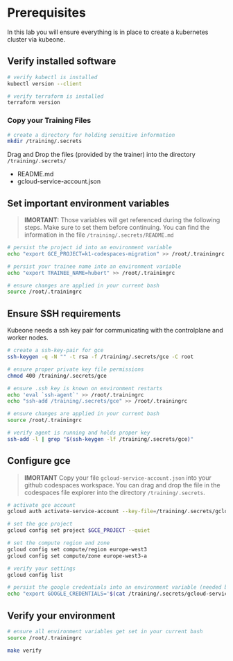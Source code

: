 # Prerequisites

In this lab you will ensure everything is in place to create a kubernetes cluster via kubeone.

## Verify installed software

```bash
# verify kubectl is installed
kubectl version --client

# verify terraform is installed
terraform version
```

### Copy your Training Files

```bash
# create a directory for holding sensitive information
mkdir /training/.secrets
```

Drag and Drop the files (provided by the trainer) into the directory `/training/.secrets/`

- README.md
- gcloud-service-account.json

## Set important environment variables

> **IMORTANT:**
> Those variables will get referenced during the following steps. Make sure to set them before continuing.
> You can find the information in the file `/training/.secrets/README.md`

```bash
# persist the project id into an environment variable
echo "export GCE_PROJECT=k1-codespaces-migration" >> /root/.trainingrc

# persist your trainee name into an environment variable
echo "export TRAINEE_NAME=hubert" >> /root/.trainingrc

# ensure changes are applied in your current bash
source /root/.trainingrc
```

## Ensure SSH requirements

Kubeone needs a ssh key pair for communicating with the controlplane and worker nodes.

```bash
# create a ssh-key-pair for gce
ssh-keygen -q -N "" -t rsa -f /training/.secrets/gce -C root

# ensure proper private key file permissions
chmod 400 /training/.secrets/gce

# ensure .ssh key is known on environment restarts
echo 'eval `ssh-agent`' >> /root/.trainingrc
echo "ssh-add /training/.secrets/gce" >> /root/.trainingrc

# ensure changes are applied in your current bash
source /root/.trainingrc

# verify agent is running and holds proper key
ssh-add -l | grep "$(ssh-keygen -lf /training/.secrets/gce)"
```

## Configure gce

> **IMORTANT**
> Copy your file `gcloud-service-account.json` into your github codespaces workspace.
> You can drag and drop the file in the codespaces file explorer into the directory `/training/.secrets`.

```bash
# activate gce account
gcloud auth activate-service-account --key-file=/training/.secrets/gcloud-service-account.json

# set the gce project
gcloud config set project $GCE_PROJECT --quiet

# set the compute region and zone
gcloud config set compute/region europe-west3
gcloud config set compute/zone europe-west3-a

# verify your settings
gcloud config list

# persist the google credentials into an environment variable (needed by terraform and k1)
echo "export GOOGLE_CREDENTIALS='$(cat /training/.secrets/gcloud-service-account.json)'" >> /root/.trainingrc
```

## Verify your environment

```bash
# ensure all environment variables get set in your current bash
source /root/.trainingrc

make verify
```
